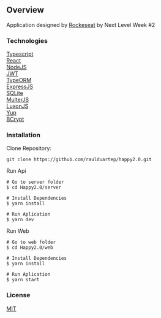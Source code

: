 ## Overview

Application designed by [Rockeseat](https://github.com/Rocketseat) by Next Level Week #2

### Technologies

[Typescript](https://www.typescriptlang.org/)      
[React](https://reactjs.org/)      
[NodeJS](https://nodejs.org/)       
[JWT](https://jwt.io/)                          
[TypeORM](https://typeorm.io/#/)                                        
[ExpressJS](https://expressjs.com/)                      
[SQLite](https://www.sqlite.org/)                     
[MulterJS](https://github.com/expressjs/multer)                        
[LuxonJS](https://moment.github.io/luxon/)                               
[Yup](https://github.com/jquense/yup)                                       
[BCrypt](https://github.com/kelektiv/node.bcrypt.js)                    

### Installation 

Clone Repository:
```
git clone https://github.com/raulduartep/happy2.0.git
```

Run Api
```
# Go to server folder
$ cd Happy2.0/server

# Install Dependencies
$ yarn install

# Run Aplication
$ yarn dev 
```

Run Web
```
# Go to web folder
$ cd Happy2.0/web

# Install Dependencies
$ yarn install

# Run Aplication
$ yarn start
```

### License

[MIT](https://choosealicense.com/licenses/mit/)
